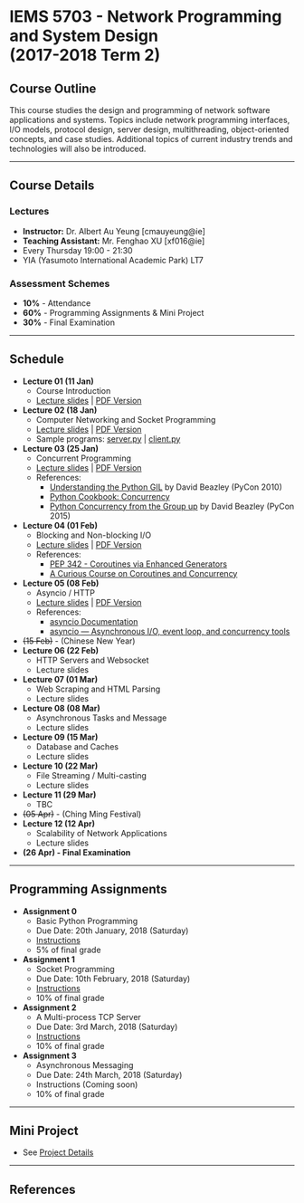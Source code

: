 # IEMS 5703 - Network Programming and System Design<br/>(2017-2018 Term 2)

## Course Outline

This course studies the design and programming of network
software applications and systems. Topics include network
programming interfaces, I/O models, protocol design,
server design, multithreading, object-oriented concepts,
and case studies. Additional topics of current industry
trends and technologies will also be introduced.

---

## Course Details

### Lectures

- **Instructor:** Dr. Albert Au Yeung [cmauyeung@ie]
- **Teaching Assistant:** Mr. Fenghao XU [xf016@ie]
- Every Thursday 19:00 - 21:30
- YIA (Yasumoto International Academic Park) LT7

### Assessment Schemes

- **10%** - Attendance
- **60%** - Programming Assignments & Mini Project
- **30%** - Final Examination

---

## Schedule

- **Lecture 01 (11 Jan)**
    - Course Introduction
    - [Lecture slides](/lectures/lecture-01.html) | [PDF Version](/lectures/pdfs/iems5703-lecture-01.pdf)
- **Lecture 02 (18 Jan)**
    - Computer Networking and Socket Programming
    - [Lecture slides](/lectures/lecture-02.html) | [PDF Version](/lectures/pdfs/iems5703-lecture-02.pdf)
    - Sample programs: [server.py](/lectures/files/server.py) | [client.py](/lectures/files/client.py)
- **Lecture 03 (25 Jan)**
    - Concurrent Programming
    - [Lecture slides](/lectures/lecture-03.html) | [PDF Version](/lectures/pdfs/iems5703-lecture-03.pdf)
    - References:
        - [Understanding the Python GIL](http://www.dabeaz.com/python/UnderstandingGIL.pdf) by David Beazley (PyCon 2010)
        - [Python Cookbook: Concurrency](https://www.oreilly.com/learning/python-cookbook-concurrency)
        - [Python Concurrency from the Group up](http://pyvideo.org/pycon-us-2015/python-concurrency-from-the-ground-up-live.html) by David Beazley (PyCon 2015)
- **Lecture 04 (01 Feb)**
    - Blocking and Non-blocking I/O
    - [Lecture slides](/lectures/lecture-04.html) | [PDF Version](/lectures/pdfs/iems5703-lecture-04.pdf)
    - References:
        - [PEP 342 - Coroutines via Enhanced Generators](https://www.python.org/dev/peps/pep-0342/)
        - [A Curious Course on Coroutines and Concurrency](http://www.dabeaz.com/coroutines/)
- **Lecture 05 (08 Feb)**
    - Asyncio / HTTP
    - [Lecture slides](/lectures/lecture-05.html) | [PDF Version](/lectures/pdfs/iems5703-lecture-05.pdf)
    - References:
        - [asyncio Documentation](http://asyncio.readthedocs.io/en/latest/)
        - [asyncio — Asynchronous I/O, event loop, and concurrency tools](https://pymotw.com/3/asyncio/)
- <strike>(15 Feb)</strike> - (Chinese New Year)
- **Lecture 06 (22 Feb)**
    - HTTP Servers and Websocket
    - Lecture slides
- **Lecture 07 (01 Mar)**
    - Web Scraping and HTML Parsing
    - Lecture slides
- **Lecture 08 (08 Mar)**
    - Asynchronous Tasks and Message
    - Lecture slides
- **Lecture 09 (15 Mar)**
    - Database and Caches
    - Lecture slides
- **Lecture 10 (22 Mar)**
    - File Streaming / Multi-casting
    - Lecture slides
- **Lecture 11 (29 Mar)**
    - TBC
- <strike>(05 Apr)</strike> - (Ching Ming Festival)
- **Lecture 12 (12 Apr)**
    - Scalability of Network Applications
    - Lecture slides
- **(26 Apr) - Final Examination**

---

## Programming Assignments

- **Assignment 0**
    - Basic Python Programming
    - Due Date: 20th January, 2018 (Saturday)
    - [Instructions](assignment-0)
    - 5% of final grade
- **Assignment 1**
    - Socket Programming
    - Due Date: 10th February, 2018 (Saturday)
    - [Instructions](assignment-1)
    - 10% of final grade
- **Assignment 2**
    - A Multi-process TCP Server
    - Due Date: 3rd March, 2018 (Saturday)
    - [Instructions](assignment-2)
    - 10% of final grade
- **Assignment 3**
    - Asynchronous Messaging
    - Due Date: 24th March, 2018 (Saturday)
    - Instructions (Coming soon)
    - 10% of final grade

---

## Mini Project

- See [Project Details](project)

---

## References
